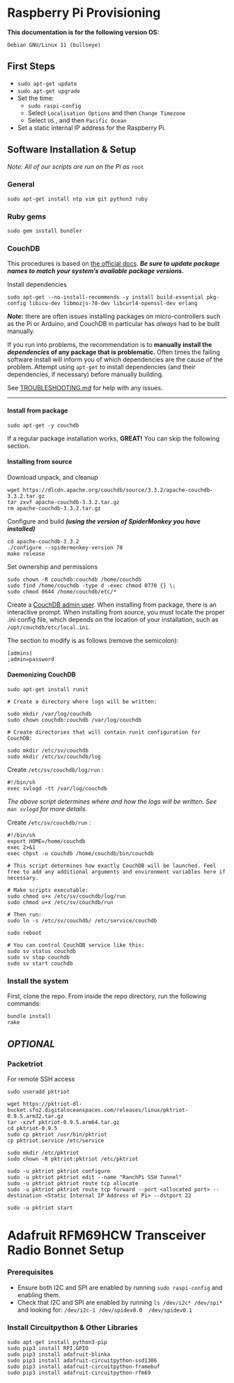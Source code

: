 # Raspberry Pi Provisioning
**This documentation is for the following version OS:**
```
Debian GNU/Linux 11 (bullseye)
```
## First Steps
- `sudo apt-get update`
- `sudo apt-get upgrade`
- Set the time:
  - `sudo raspi-config`
  - Select `Localisation Options` and then `Change Timezone`
  - Select `US` , and then `Pacific Ocean`
- Set a static internal IP address for the Raspberry Pi. 

## Software Installation & Setup
*Note: All of our scripts are run on the Pi as* `root`

### General
`sudo apt-get install ntp vim git python3 ruby`

### Ruby gems
`sudo gem install bundler`

### CouchDB
This procedures is based on [the official docs][1]. ***Be sure to update package names to match your 
system’s available package versions.***

Install dependencies
```
sudo apt-get --no-install-recommends -y install build-essential pkg-config libicu-dev libmozjs-78-dev libcurl4-openssl-dev erlang
```

***Note:*** there are often issues installing packages on micro-controllers such as the Pi or Arduino, and CouchDB in
 particular has *always* had to be built manually.

If you run into problems, the recommendation is to **manually install the 
*dependencies* of any package that is problematic.** Often times the failing software install will inform you of which 
dependencies are the cause of the problem. Attempt using `apt-get` to install dependencies (and their 
dependencies, if necessary) before manually building.

See [TROUBLESHOOTING.md](/doc/TROUBLESHOOTING.md) for help with any issues.

---
#### Install from package
```
sudo apt-get -y couchdb
```
If a regular package installation works, **GREAT!** You can skip the following section.

#### Installing from source
Download unpack, and cleanup
```
wget https://dlcdn.apache.org/couchdb/source/3.3.2/apache-couchdb-3.3.2.tar.gz
tar zxvf apache-couchdb-3.3.2.tar.gz
rm apache-couchdb-3.3.2.tar.gz
```

Configure and build ***(using the version of SpiderMonkey you have installed)***
```
cd apache-couchdb-3.3.2
./configure --spidermonkey-version 78
make release
```

Set ownership and permissions
```
sudo chown -R couchdb:couchdb /home/couchdb
sudo find /home/couchdb -type d -exec chmod 0770 {} \;
sudo chmod 0644 /home/couchdb/etc/*
```

Create a [CouchDB admin user][2]. When installing from package, there is an interactive prompt. When installing from 
source, you must locate the proper .ini config file, which depends on the location of your installation, such as 
`/opt/couchdb/etc/local.ini`.

The section to modify is as follows (remove the semicolon):

```
[admins]
;admin=password
```

#### Daemonizing CouchDB

```shell
sudo apt-get install runit

# Create a directory where logs will be written:

sudo mkdir /var/log/couchdb
sudo chown couchdb:couchdb /var/log/couchdb

# Create directories that will contain runit configuration for CouchDB:

sudo mkdir /etc/sv/couchdb
sudo mkdir /etc/sv/couchdb/log
```

Create `/etc/sv/couchdb/log/run` :

```shell
#!/bin/sh
exec svlogd -tt /var/log/couchdb
```

*The above script determines where and how the logs will be written. See `man svlogd` for more details.*

Create `/etc/sv/couchdb/run` :

```shell
#!/bin/sh
export HOME=/home/couchdb
exec 2>&1
exec chpst -u couchdb /home/couchdb/bin/couchdb

# This script determines how exactly CouchDB will be launched. Feel free to add any additional arguments and environment variables here if necessary.

# Make scripts executable:
sudo chmod u+x /etc/sv/couchdb/log/run
sudo chmod u+x /etc/sv/couchdb/run

# Then run:
sudo ln -s /etc/sv/couchdb/ /etc/service/couchdb

sudo reboot

# You can control CouchDB service like this:
sudo sv status couchdb
sudo sv stop couchdb
sudo sv start couchdb
```

### Install the system
First, clone the repo. From inside the repo directory, run the following commands:
```
bundle install
rake
```

## *OPTIONAL*
### Packetriot
For remote SSH access
```shell
sudo useradd pktriot 

wget https://pktriot-dl-bucket.sfo2.digitaloceanspaces.com/releases/linux/pktriot-0.9.5.arm32.tar.gz
tar -xzvf pktriot-0.9.5.arm64.tar.gz
cd pktriot-0.9.5
sudo cp pktriot /usr/bin/pktriot
cp pktriot.service /etc/service

sudo mkdir /etc/pktriot
sudo chown -R pktriot:pktriot /etc/pktriot

sudo -u pktriot pktriot configure
sudo -u pktriot pktriot edit --name "RanchPi SSH Tunnel"
sudo -u pktriot pktriot route tcp allocate
sudo -u pktriot pktriot route tcp forward --port <allocated port> --destination <Static Internal IP Address of Pi> --dstport 22

sudo -u pktriot start
```

# Adafruit RFM69HCW Transceiver Radio Bonnet Setup
### Prerequisites

- Ensure both I2C and SPI are enabled by running `sudo raspi-config` and enabling them.
- Check that I2C and SPI are enabled by running `ls /dev/i2c* /dev/spi*` and looking for: `/dev/i2c-1 /dev/spidev0.0  /dev/spidev0.1` 

### Install Circuitpython & Other Libraries
```shell
sudo apt-get install python3-pip
sudo pip3 install RPI.GPIO
sudo pip3 install adafruit-blinka
sudo pip3 install adafruit-circuitpython-ssd1306
sudo pip3 install adafruit-circuitpython-framebuf
sudo pip3 install adafruit-circuitpython-rfm69
```

[1]: https://docs.couchdb.org/en/latest/install/unix.html#dependencies
[2]: https://docs.couchdb.org/en/latest/config/auth.html#config-admins